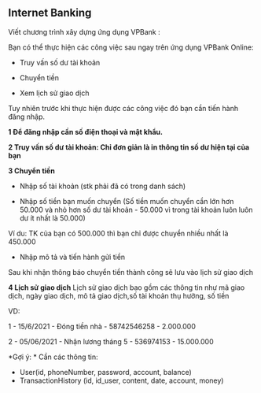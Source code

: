 ## Internet Banking
Viết chương trình xây dựng ứng dụng  VPBank :

Bạn có thể thực hiện các công việc sau ngay trên ứng dụng VPBank Online:

- Truy vấn số dư tài khoản

- Chuyển tiền

- Xem lịch sử giao dịch

Tuy nhiên trước khi thực hiện được các công việc đó bạn cần tiến hành đăng nhập.

**1 Để đăng nhập cần số điện thoại và mật khẩu.**

**2 Truy vấn số dư tài khoản: Chỉ đơn giản là in thông tin số dư hiện tại của bạn**

**3 Chuyển tiền**

-  Nhập số tài khoản (stk phải đã có trong danh sách)

- Nhập số tiền bạn muốn chuyển (Số tiền muốn chuyển cần lớn hơn 50.000 và nhỏ hơn số dư tài khoản - 50.000 vì trong tài khoản luôn luôn dư ít nhất là 50.000)

Ví du: TK của bạn có 500.000 thì bạn chỉ được chuyển nhiều nhất là 450.000

- Nhập mô tả và tiến hành gửi tiền

Sau khi nhận thông báo chuyển tiền thành công sẽ lưu vào lịch sử giao dịch

**4 Lịch sử giao dịch**
Lịch sử giao dịch bao gồm các thông tin như mã giao dịch, ngày giao dịch, mô tả giao dịch,số tài khoản thụ hưởng, số tiền

VD:

1 - 15/6/2021 - Đóng tiền nhà - 58742546258 - 2.000.000

2 - 05/06/2021 - Nhận lương tháng 5 - 536974153 - 15.000.000

*Gợi ý: * Cần các thông tin:
- User(id, phoneNumber, password, account, balance)
- TransactionHistory (id, id_user, content, date, account, money)